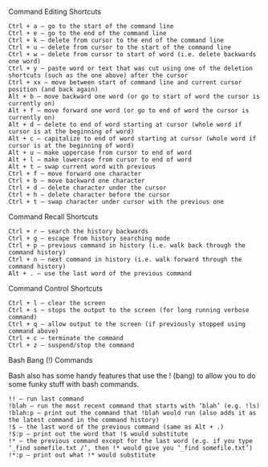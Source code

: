 Command Editing Shortcuts

    Ctrl + a – go to the start of the command line
    Ctrl + e – go to the end of the command line
    Ctrl + k – delete from cursor to the end of the command line
    Ctrl + u – delete from cursor to the start of the command line
    Ctrl + w – delete from cursor to start of word (i.e. delete backwards one word)
    Ctrl + y – paste word or text that was cut using one of the deletion shortcuts (such as the one above) after the cursor
    Ctrl + xx – move between start of command line and current cursor position (and back again)
    Alt + b – move backward one word (or go to start of word the cursor is currently on)
    Alt + f – move forward one word (or go to end of word the cursor is currently on)
    Alt + d – delete to end of word starting at cursor (whole word if cursor is at the beginning of word)
    Alt + c – capitalize to end of word starting at cursor (whole word if cursor is at the beginning of word)
    Alt + u – make uppercase from cursor to end of word
    Alt + l – make lowercase from cursor to end of word
    Alt + t – swap current word with previous
    Ctrl + f – move forward one character
    Ctrl + b – move backward one character
    Ctrl + d – delete character under the cursor
    Ctrl + h – delete character before the cursor
    Ctrl + t – swap character under cursor with the previous one

Command Recall Shortcuts

    Ctrl + r – search the history backwards
    Ctrl + g – escape from history searching mode
    Ctrl + p – previous command in history (i.e. walk back through the command history)
    Ctrl + n – next command in history (i.e. walk forward through the command history)
    Alt + . – use the last word of the previous command

Command Control Shortcuts

    Ctrl + l – clear the screen
    Ctrl + s – stops the output to the screen (for long running verbose command)
    Ctrl + q – allow output to the screen (if previously stopped using command above)
    Ctrl + c – terminate the command
    Ctrl + z – suspend/stop the command

Bash Bang (!) Commands

Bash also has some handy features that use the ! (bang) to allow you to do some funky stuff with bash commands.

    !! – run last command
    !blah – run the most recent command that starts with ‘blah’ (e.g. !ls)
    !blah:p – print out the command that !blah would run (also adds it as the latest command in the command history)
    !$ – the last word of the previous command (same as Alt + .)
    !$:p – print out the word that !$ would substitute
    !* – the previous command except for the last word (e.g. if you type ‘_find somefile.txt /’, then !* would give you ‘_find somefile.txt’)
    !*:p – print out what !* would substitute
